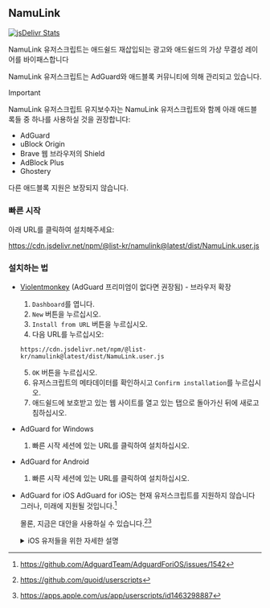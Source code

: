 ## NamuLink

[![jsDelivr Stats](https://data.jsdelivr.com/v1/package/gh/List-KR/NamuLink/badge)](https://www.jsdelivr.com/package/gh/List-KR/NamuLink)

NamuLink 유저스크립트는 애드쉴드 재삽입되는 광고와 애드쉴드의 가상 무결성 레이어를 바이패스합니다

NamuLink 유저스크립트는 AdGuard와 애드블록 커뮤니티에 의해 관리되고 있습니다.

> [!IMPORTANT]
> NamuLink 유저스크립트 유지보수자는 NamuLink 유저스크립트와 함께 아래 애드블록들 중 하나를 사용하실 것을 권장합니다:
> - AdGuard
> - uBlock Origin
> - Brave 웹 브라우저의 Shield
> - AdBlock Plus
> - Ghostery
>
> 다른 애드블록 지원은 보장되지 않습니다.

### 빠른 시작
아래 URL를 클릭하여 설치해주세요:

https://cdn.jsdelivr.net/npm/@list-kr/namulink@latest/dist/NamuLink.user.js

### 설치하는 법
- [Violentmonkey](https://addons.mozilla.org/ko/firefox/addon/violentmonkey/) (AdGuard 프리미엄이 없다면 권장됨) - 브라우저 확장
  1. `Dashboard`를 엽니다.
  2. `New` 버튼을 누르십시오.
  3. `Install from URL` 버튼을 누르십시오.
  4. 다음 URL를 누르십시오:
  ```
  https://cdn.jsdelivr.net/npm/@list-kr/namulink@latest/dist/NamuLink.user.js
  ```
  5. `OK` 버튼을 누르십시오.
  6. 유저스크립트의 메타데이터를 확인하시고 `Confirm installation`를 누르십시오.
  7. 애드쉴드에 보호받고 있는 웹 사이트를 열고 있는 탭으로 돌아가신 뒤에 새로고침하십시오.

- AdGuard for Windows
  1. 빠른 시작 세션에 있는 URL를 클릭하여 설치하십시오.

- AdGuard for Android
  1. 빠른 시작 세션에 있는 URL를 클릭하여 설치하십시오.

- AdGuard for iOS
  AdGuard for iOS는 현재 유저스크립트를 지원하지 않습니다
  그러나, 미래에 지원될 것입니다.[^1]

  몰론, 지금은 대안을 사용하실 수 있습니다.[^2][^3]

  <details>
  <summary>iOS 유저들을 위한 자세한 설명</summary>

  1. [**Userscripts** 앱](https://apps.apple.com/kr/app/userscripts/id1463298887)을 설치하십시오.
  2. Userscripts 확장을 Safari 설정에서 활성화하십시오:
    * iOS 18 이상: `시스템 설정` => `앱` => `Safari` => `확장 프로그램`
    * iOS 17 이하: `시스템 설정` => `Safari` => `확장 프로그램`
    **Userscripts**을 찾으시고 활성화하신 후 `기타 웹 사이트` 권한을 허용하십시오.
  3. Safari에서 [빠른 시작 세션에 있는 URL](https://cdn.jsdelivr.net/npm/@list-kr/namulink@latest/dist/NamuLink.user.js)을 클릭하십시오.
  4. Safari의 주소바에 있는 확장 아이콘을 클릭하시고 **Userscripts**을 선택하십시오.
  5. 설치하는 버튼을 누르십시오.
  6. 열린 팝업을 스크롤하신 후에 설치하는 버튼을 누르십시오.
  7. 완료되었습니다.

  </details>

[^1]: https://github.com/AdguardTeam/AdguardForiOS/issues/1542
[^2]: https://github.com/quoid/userscripts
[^3]: https://apps.apple.com/us/app/userscripts/id1463298887
